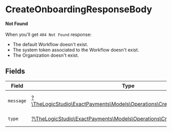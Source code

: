 # CreateOnboardingResponseBody

**Not Found**\
\
When you'll get `404 Not Found` response:
- The default Workflow doesn't exist.
- The system token associated to the Workflow doesn't exist.
- The Organization doesn't exist.



## Fields

| Field                                                                                                                          | Type                                                                                                                           | Required                                                                                                                       | Description                                                                                                                    | Example                                                                                                                        |
| ------------------------------------------------------------------------------------------------------------------------------ | ------------------------------------------------------------------------------------------------------------------------------ | ------------------------------------------------------------------------------------------------------------------------------ | ------------------------------------------------------------------------------------------------------------------------------ | ------------------------------------------------------------------------------------------------------------------------------ |
| `message`                                                                                                                      | [?\TheLogicStudio\ExactPayments\Models\Operations\CreateOnboardingMessage](../../Models/Operations/CreateOnboardingMessage.md) | :heavy_minus_sign:                                                                                                             | Error Message.                                                                                                                 | Onboarding Workflow Not Found                                                                                                  |
| `type`                                                                                                                         | [?\TheLogicStudio\ExactPayments\Models\Operations\CreateOnboardingType](../../Models/Operations/CreateOnboardingType.md)       | :heavy_minus_sign:                                                                                                             | Format Type.                                                                                                                   | not-found                                                                                                                      |